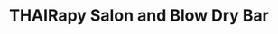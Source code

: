 ---
title: "THAIRapy Salon and Blow Dry Bar"
url: /corona/thairapy-salon-and-blow-dry-bar/
shop: hairdresser
---